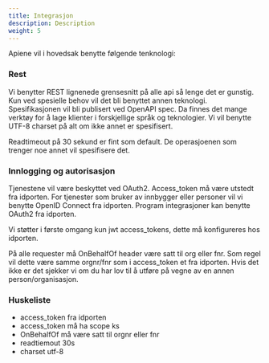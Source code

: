 ```yaml
---
title: Integrasjon
description: Description
weight: 5
---
```


Apiene vil i hovedsak benytte følgende tenknologi:

### Rest
Vi benytter REST lignenede grensesnitt på alle api så lenge det er gunstig. Kun ved spesielle behov vil det bli benyttet annen teknologi.
Spesifikasjonen vil bli publisert ved OpenAPI spec. Da finnes det mange verktøy for å lage klienter i forskjellige språk og teknologier.
Vi vil benytte UTF-8 charset på alt om ikke annet er spesifisert.

Readtimeout på 30 sekund er fint som default. De operasjoenen som trenger noe annet vil spesifisere det.

### Innlogging og autorisasjon
Tjenestene vil være beskyttet ved OAuth2. Access_token må være utstedt fra idporten. For tjenester som bruker av innbygger eller personer vil vi benytte OpenID Connect fra idporten.
Program integrasjoner kan benytte OAuth2 fra idporten. 

Vi støtter i første omgang kun jwt access_tokens, dette må konfigureres hos idporten.

På alle requester må OnBehalfOf header være satt til org eller fnr. Som regel vil dette være samme orgnr/fnr som i access_token et fra idporten.
Hvis det ikke er det sjekker vi om du har lov til å utføre på vegne av en annen person/organisasjon.

### Huskeliste

* access_token fra idporten
* access_token må ha scope ks
* OnBehalfOf må være satt til orgnr eller fnr
* readtiemout 30s
* charset utf-8

